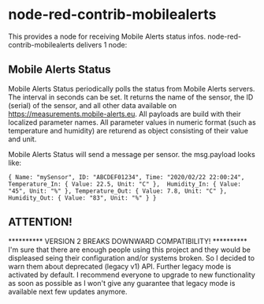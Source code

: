 # node-red-contrib-mobilealerts 

This provides a node for receiving Mobile Alerts status infos. node-red-contrib-mobilealerts delivers 1 node:

## Mobile Alerts Status
Mobile Alerts Status periodically polls the status from Mobile Alerts servers. The interval in seconds can be set. It returns the name of the sensor, the ID (serial) of the sensor, and all other data available on https://measurements.mobile-alerts.eu. All payloads are build with their localized parameter names. All parameter values in numeric format (such as temperature and humidity) are returend as object consisting of their value and unit.

Mobile Alerts Status will send a message per sensor. the msg.payload looks like:


`{
	Name: "mySensor",
	ID: "ABCDEF01234",
	Time: "2020/02/22 22:00:24",
	Temperature_In: {
		Value: 22.5,
		Unit: "C"
	}, 
	Humidity_In: {
		Value: "45",
		Unit: "%"
	},
	Temperature_Out: {
		Value: 7.8,
		Unit: "C"
	}, 
	Humidity_Out: {
		Value: "83",
		Unit: "%"
	}
}`

## ATTENTION!
********** VERSION 2 BREAKS DOWNWARD COMPATIBILITY! **********
I'm sure that there are enough people using this project and they would be displeased seing their configuration and/or systems broken. So I decided to warn them about deprecated (legacy v1) API. Further legacy mode is activated by default. I recommend everyone to upgrade to new functionality as soon as possible as I won't give any guarantee that legacy mode is available next few updates anymore.